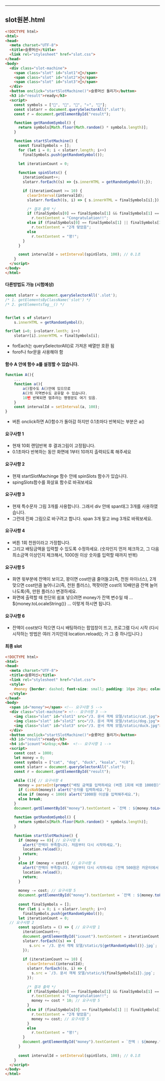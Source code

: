 
---
## slot원본.html
```html
<!DOCTYPE html>
<html>
<head>
  <meta charset="UTF-8">
  <title>슬롯머신</title>
  <link rel="stylesheet" href="slot.css">
</head>
<body>
  <div class="slot-machine">
    <span class="slot" id="slot1">🍒</span>
    <span class="slot" id="slot2">🍋</span>
    <span class="slot" id="slot3">🍊</span>
  </div>
  <button onclick="startSlotMachine()">슬롯머신 돌리기</button>
  <h3 id="result">ready</h3>
  <script>
    const symbols = ["🍒", "🍋", "🍊", "⭐", "🔔"];
    const slotarr = document.querySelectorAll(".slot");
    const r = document.getElementById("result");

    function getRandomSymbol() {
      return symbols[Math.floor(Math.random() * symbols.length)];
    }

    function startSlotMachine() {
      const finalSymbols = [];
      for (let i = 0; i < slotarr.length; i++) 
        finalSymbols.push(getRandomSymbol());
      
      let iterationCount = 0;

      function spinSlots() {
        iterationCount++;
        slotarr.forEach((s) => {s.innerHTML = getRandomSymbol();});

        if (iterationCount >= 10) {
          clearInterval(intervalId);
          slotarr.forEach((s, i) => { s.innerHTML = finalSymbols[i];});

          /* 결과 출력 */
          if (finalSymbols[0] == finalSymbols[1] && finalSymbols[1] == finalSymbols[2]) 
            r.textContent = "Congratulation!!";
          else if (finalSymbols[0] == finalSymbols[1] || finalSymbols[1] == finalSymbols[2] || finalSymbols[0] == finalSymbols[2]) 
            r.textContent = "2개 맞았음";
          else 
            r.textContent = "꽝!";
        }
      }

      const intervalId = setInterval(spinSlots, 100); // 0.1초
    }
  </script>
</body>
</html>
```

#### 다른방법도 가능 (시험예상)
```js
const slotarr = document.querySelectorAll('.slot');
/* 1. getElementsByClassName('slot') */
/* 2. getElementsTag__() */


for(let s of slotarr)
	s.innerHTML = getRandomSymbol();

for(let i=0; i<slotarr.lenth; i++)
	slotarr[i].innerHTML = finalSymbols[i];
```
- forEach는 querySelectorAll()로 가져온 배열만 호환 됨
- forof나 for문을 사용해야 함
#### 함수 A 안에 함수 a를 설정할 수 있습니다.
```js
function A(){
	...
	function a(){
		a()함수도 A()안에 있으므로
		A()의 지역변수도 공유할 수 있습니다.
		10번 반복되면 멈추라는 명령문도 여기 있음.
	}
	const intervalId = setInterval(a, 100);
}
```
- 버튼 onclick하면 A()함수가 돌아감 하지만 0.1초마다 반복되는 부분은 a()

#### 요구사항 1
- 현재 10회 랜덤반복 후 결과그림이 고정됩니다.
- 0.1초마다 반복하는 동안 화면에 1부터 10까지 출력되도록 해주세요
#### 요구사항 2
- 현재 startSlotMachinge 함수 안에 spinSlots 함수가 있습니다.
- spingSlots함수를 화살표 함수로 바궈보세요
#### 요구사항 3
- 현재 특수문자 그림 3개를 사용합니다. 그래서 div 안에 span태그 3개를 사용하였습니다.
- 그런데 진짜 그림으로 바구려고 합니다. span 3개 말고 img 3개로 바꿔보세요.
#### 요구사항 4
- 버튼 1회 천원이라고 가정합니다.
- 그리고 배팅금액을 입력할 수 있도록 수정하세요. (숫자인지 먼저 체크하고, 그 다음 최소금액 이상인지 체크해서, 1000원 이상 숫자를 입력할 때까지 반복)
#### 요구사항 5
- 화면 윗부분에 잔액이 보이고, 꽝이면 cost만큼 줄어들고(즉, 천원 마이너스), 2개 맞으면 cost만큼 늘어나고(즉, 천원 플러스), 잭팟이면 cost의 10배만큼 잔액 늘어나도록(즉, 만원 플러스) 변경하세요. 
- 화면에 출력할 때 천단위 쉼표 넣으려면 money가 잔액 변수일 때 ... ${money.toLocaleString()} ... 이렇게 하시면 됩니다.
#### 요구사항 6
- 잔액이 cost보다 적으면 다시 배팅하라는 팝업창이 뜨고, 프로그램 다시 시작 (다시 시작하는 방법은 여러 가지인데 location.reload(); 가 그 중 하나입니다.)
#### 최종 slot
```html
<!DOCTYPE html>
<html>
<head>
  <meta charset="UTF-8">
  <title>슬롯머신</title>
  <link rel="stylesheet" href="slot.css">
  <style>
    #money {border: dashed; font-size: small; padding: 10px 20px; color:gray;}
  </style>
</head>
<body>
  <span id="money"></span> <!-- 요구사항 5 -->
  <div class="slot-machine"> <!-- 요구사항 3 -->
    <img class="slot" id="slot1" src="/3. 문서 객체 모델/static/cat.jpg">
    <img class="slot" id="slot2" src="/3. 문서 객체 모델/static/dog.jpg">
    <img class="slot" id="slot3" src="/3. 문서 객체 모델/static/duck.jpg">
  </div>
  <button onclick="startSlotMachine()">슬롯머신 돌리기</button>
  <h3 id="result">ready</h3>
  <h4 id="icount">&nbsp;</h4>  <!-- 요구사항 1 -->
  <script>
    const cost = 1000;
    let money = 0;
    const symbols = ["cat", "dog", "duck", "koala", "사과"];
    const slotarr = document.querySelectorAll(".slot");
    const r = document.getElementById("result");
  
    while (1){ // 요구사항 4
      money = parseInt(prompt("배팅 금액을 입력하세요 (버튼 1회에 비용 1000원)"));
      if (isNaN(money)) alert("숫자를 입력하세요.");
      else if (money < 1000) alert("1000원 이상을 입력해주세요.");
      else break;
    }
    document.getElementById("money").textContent = `잔액 : ${money.toLocaleString()} 원`;
  
    function getRandomSymbol() {
      return symbols[Math.floor(Math.random() * symbols.length)];
    }
  
    function startSlotMachine() {
      if (money == 0){ // 요구사항 6
        alert("잔액이 부족합니다. 처음부터 다시 시작하세요.");
        location.reload(); 
        return;  
      }
      else if (money < cost){ // 요구사항 6
        alert("잔액이 부족합니다. 처음부터 다시 시작하세요 (잔액 500원은 카운터에서 환불받으실 수 있습니다.)");
        location.reload();
        return;
      }
  
      money -= cost; // 요구사항 5
      document.getElementById("money").textContent = `잔액 : ${money.toLocaleString()} 원`;
  
      const finalSymbols = [];
      for (let i = 0; i < slotarr.length; i++)
        finalSymbols.push(getRandomSymbol());
      let iterationCount = 0;
  // 요구사항 2
      const spinSlots = () => { // 요구사항 1
        iterationCount++;
        document.getElementById("icount").textContent = iterationCount;
        slotarr.forEach((s) => {
           s.src = `/3. 문서 객체 모델/static/${getRandomSymbol()}.jpg`;
        });
  
        if (iterationCount >= 10) {
          clearInterval(intervalId);
          slotarr.forEach((s, i) => {
            s.src = `/3. 문서 객체 모델/static/${finalSymbols[i]}.jpg`;
          });
  
          /* 결과 출력 */
          if (finalSymbols[0] == finalSymbols[1] && finalSymbols[1] == finalSymbols[2]){
            r.textContent = "Congratulation!!";
            money += cost * 10; // 요구사항 5
          }
          else if (finalSymbols[0] == finalSymbols[1] || finalSymbols[1] == finalSymbols[2] || finalSymbols[0] == finalSymbols[2]) {
            r.textContent = "2개 맞았음";
            money += cost; // 요구사항 5
          }  
          else
            r.textContent = "꽝!";
        }
        document.getElementById("money").textContent = `잔액 : ${money.toLocaleString()} 원`; // 요구사항 5
      }
  
      const intervalId = setInterval(spinSlots, 100); // 0.1초
    }
  </script>
</body>
</html>
```